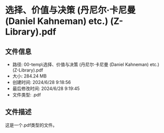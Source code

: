 ﻿# 选择、价值与决策 (丹尼尔·卡尼曼 (Daniel Kahneman) etc.) (Z-Library).pdf

## 文件信息
- 路径: 00-temp\选择、价值与决策 (丹尼尔·卡尼曼 (Daniel Kahneman) etc.) (Z-Library).pdf
- 大小: 284.24 MB
- 创建时间: 2024/6/28 9:18:56
- 最后修改时间: 2024/6/28 9:19:45
- 文件类型: .pdf

## 文件描述
这是一个.pdf类型的文件。

